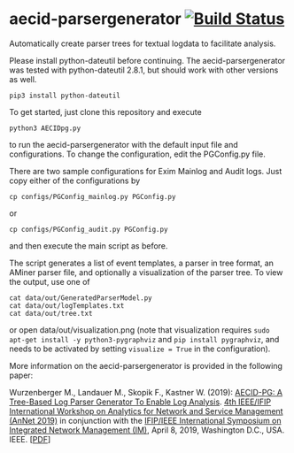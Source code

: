 # aecid-parsergenerator [![Build Status](https://travis-ci.org/ait-aecid/aecid-parsergenerator.svg?branch=master)](https://travis-ci.org/ait-aecid/aecid-parsergenerator)
Automatically create parser trees for textual logdata to facilitate analysis.

Please install python-dateutil before continuing. The aecid-parsergenerator was tested with python-dateutil 2.8.1, but should work with other versions as well.
```
pip3 install python-dateutil
```

To get started, just clone this repository and execute
```
python3 AECIDpg.py
```
to run the aecid-parsergenerator with the default input file and configurations. To change the configuration, edit the PGConfig.py file.

There are two sample configurations for Exim Mainlog and Audit logs. Just copy either of the configurations by
```
cp configs/PGConfig_mainlog.py PGConfig.py
```
or
```
cp configs/PGConfig_audit.py PGConfig.py
```
and then execute the main script as before.

The script generates a list of event templates, a parser in tree format, an AMiner parser file, and optionally a visualization of the parser tree. To view the output, use one of
```
cat data/out/GeneratedParserModel.py
cat data/out/logTemplates.txt
cat data/out/tree.txt
```
or open data/out/visualization.png (note that visualization requires `sudo apt-get install -y python3-pygraphviz` and `pip install pygraphviz`, and needs to be activated by setting `visualize = True` in the configuration).

More information on the aecid-parsergenerator is provided in the following paper: 

Wurzenberger M., Landauer M., Skopik F., Kastner W. (2019): [AECID-PG: A Tree-Based Log Parser Generator To Enable Log Analysis](https://ieeexplore.ieee.org/document/8717887). [4th IEEE/IFIP International Workshop on Analytics for Network and Service Management (AnNet 2019)](https://annet2019.moogsoft.com/) in conjunction with the [IFIP/IEEE International Symposium on Integrated Network Management (IM)](https://im2019.ieee-im.org/), April 8, 2019, Washington D.C., USA. IEEE. \[[PDF](https://www.markuswurzenberger.com/wp-content/uploads/2020/05/2019_annet.pdf)\]
